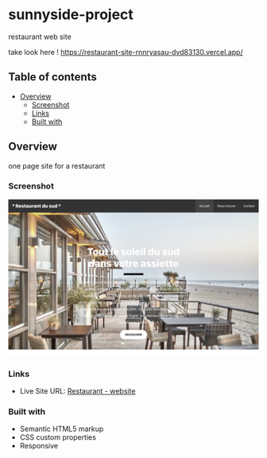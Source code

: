 # sunnyside-project
restaurant web site

take look here ! https://restaurant-site-rnnryasau-dvd83130.vercel.app/

## Table of contents

- [Overview](#overview)
  - [Screenshot](#screenshot)
  - [Links](#links)
  - [Built with](#built-with)

## Overview

one page site for a restaurant

### Screenshot

![](./screenshot.png)

### Links

- Live Site URL: [Restaurant - website](https://restaurant-site-rnnryasau-dvd83130.vercel.app/)

### Built with

- Semantic HTML5 markup
- CSS custom properties
- Responsive
